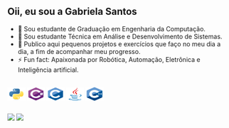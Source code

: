 ## Oii, eu sou a Gabriela Santos

- 🌱 Sou estudante de Graduação em Engenharia da Computação.
- 🌱 Sou estudante Técnica em Análise e Desenvolvimento de Sistemas.
- 🔭 Publico aqui pequenos projetos e exercícios que faço no meu dia a dia, a fim de acompanhar meu progresso.
- ⚡ Fun fact: Apaixonada por Robótica, Automação, Eletrônica e Inteligência artificial.

<div style="display: inline_block"><br>
  <img align="center" alt="gabi-Python" height="30" width="40"
  src="https://raw.githubusercontent.com/devicons/devicon/master/icons/python/python-original.svg">
  <img align="center" alt="gabi-Csharp" height="30" width="40" src="https://raw.githubusercontent.com/devicons/devicon/master/icons/csharp/csharp-original.svg">
  <img align="center" alt="gabi-C" height="30" width="40" src="https://raw.githubusercontent.com/devicons/devicon/master/icons/c/c-original.svg">
  <img align="center" alt="gabi-Java" height="30" width="40" src="https://raw.githubusercontent.com/devicons/devicon/master/icons/java/java-original.svg">  
   <img align="center" alt="gabi-Cplusplus" height="30" width="40" src="https://raw.githubusercontent.com/devicons/devicon/master/icons/cplusplus/cplusplus-original.svg">  
</div>

##

<div> 
  <a href="https://instagram.com/gabivitoriax_" target="_blank"><img src="https://img.shields.io/badge/-Instagram-%23E4405F?style=for-the-badge&logo=instagram&logoColor=white" target="_blank"></a> 
  <a href="https://www.linkedin.com/in/gabriela-santos-11a1931b7/" target="_blank"><img src="https://img.shields.io/badge/-LinkedIn-%230077B5?style=for-the-badge&logo=linkedin&logoColor=white" target="_blank"></a>      
</div>


  
